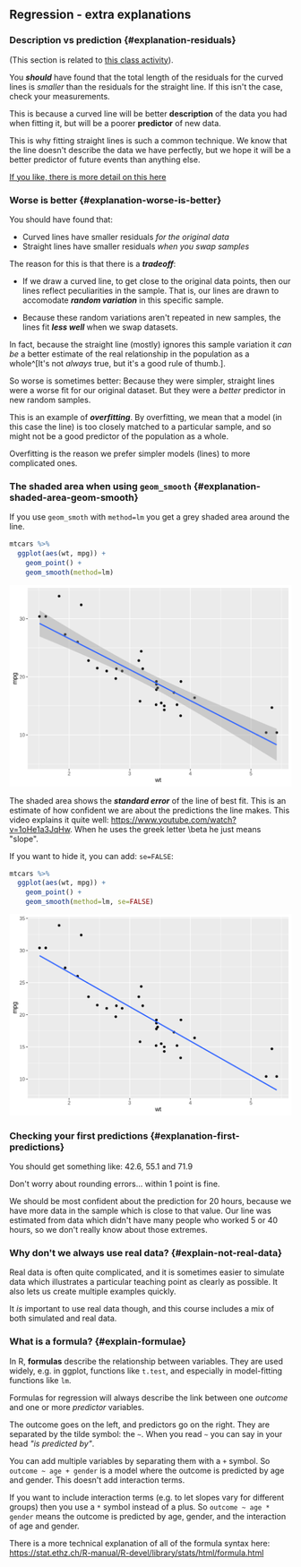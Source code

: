 ## Regression - extra explanations





### Description vs prediction {#explanation-residuals}

(This section is related to [this class activity](#how-useful-are-the-lines)).

You **_should_** have found that the total length of the residuals for the
curved lines is _smaller_ than the residuals for the straight line. If this
isn't the case, check your measurements.

This is because a curved line will be better **description** of the data you had
when fitting it, but will be a poorer **predictor** of new data.

This is why fitting straight lines is such a common technique. We know that the
line doesn't describe the data we have perfectly, but we hope it will be a
better predictor of future events than anything else.

[If you like, there is more detail on this here](#explanation-worse-is-better)

### Worse is better {#explanation-worse-is-better}

You should have found that:

-   Curved lines have smaller residuals _for the original data_
-   Straight lines have smaller residuals _when you swap samples_

The reason for this is that there is a **_tradeoff_**:

-   If we draw a curved line, to get close to the original data points, then our
    lines reflect peculiarities in the sample. That is, our lines are drawn to
    accomodate **_random variation_** in this specific sample.

-   Because these random variations aren't repeated in new samples, the lines
    fit **_less well_** when we swap datasets.

In fact, because the straight line (mostly) ignores this sample variation it
_can be_ a better estimate of the real relationship in the population as a
whole^[It's not _always_ true, but it's a good rule of thumb.].

So worse is sometimes better: Because they were simpler, straight lines were a
worse fit for our original dataset. But they were a _better_ predictor in new
random samples.

This is an example of **_overfitting_**. By overfitting, we mean that a model
(in this case the line) is too closely matched to a particular sample, and so
might not be a good predictor of the population as a whole.

Overfitting is the reason we prefer simpler models (lines) to more complicated
ones.




### The shaded area when using `geom_smooth` {#explanation-shaded-area-geom-smooth}

If you use `geom_smoth` with `method=lm` you get a grey shaded area around the
line.


```r
mtcars %>%
  ggplot(aes(wt, mpg)) +
    geom_point() +
    geom_smooth(method=lm)
```

<img src="extras-regression_files/figure-html/unnamed-chunk-2-1.png" width="672" />

The shaded area shows the **_standard error_** of the line of best fit. This is
an estimate of how confident we are about the predictions the line makes. This
video explains it quite well: <https://www.youtube.com/watch?v=1oHe1a3JqHw>.
When he uses the greek letter \beta he just means "slope".

If you want to hide it, you can add: `se=FALSE`:


```r
mtcars %>%
  ggplot(aes(wt, mpg)) +
    geom_point() +
    geom_smooth(method=lm, se=FALSE)
```

<img src="extras-regression_files/figure-html/unnamed-chunk-3-1.png" width="672" />



### Checking your first predictions {#explanation-first-predictions}



You should get something like:
42.6, 55.1 and 71.9

Don't worry about rounding errors... within 1 point is fine.

We should be most confident about the prediction for 20 hours, because we have
more data in the sample which is close to that value. Our line was estimated
from data which didn't have many people who worked 5 or 40 hours, so we don't really
know about those extremes.



### Why don't we always use real data? {#explain-not-real-data}

Real data is often quite complicated, and it is sometimes easier to simulate
data which illustrates a particular teaching point as clearly as possible. It
also lets us create multiple examples quickly.

It _is_ important to use real data though, and this course includes a mix of
both simulated and real data.



### What is a formula? {#explain-formulae}

In R, **formulas** describe the relationship between variables.  They are used widely, e.g. in ggplot, functions like `t.test`, and especially in model-fitting functions like `lm`.

Formulas for regression will always describe the link between one *outcome* and one or more *predictor* variables.

The outcome goes on the left, and predictors go on the right. They are separated by the tilde symbol: the `~`.  When you read `~` you can say in your head *"is predicted by"*.

You can add multiple variables by separating them with a `+` symbol. So `outcome ~ age + gender` is a model where the outcome is predicted by age and gender. This doesn't add interaction terms.

If you want to include interaction terms (e.g. to let slopes vary for different groups) then you use a `*` symbol instead of a plus. So `outcome ~ age * gender` means the outcome is predicted by age, gender, and the interaction of age and gender.


There is a more technical explanation of all of the formula syntax here: <https://stat.ethz.ch/R-manual/R-devel/library/stats/html/formula.html>
